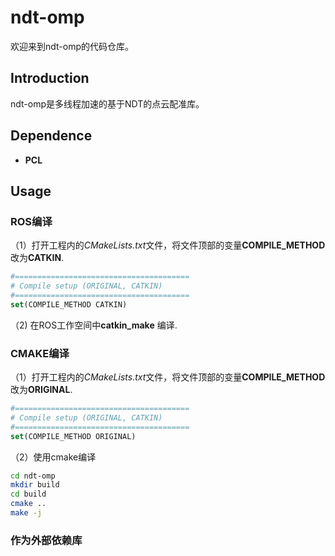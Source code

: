 # ndt-omp
欢迎来到ndt-omp的代码仓库。

## Introduction

ndt-omp是多线程加速的基于NDT的点云配准库。



## Dependence

- **PCL**



## Usage

### ROS编译

（1）打开工程内的*CMakeLists.txt*文件，将文件顶部的变量**COMPILE_METHOD**改为**CATKIN**.

```cmake
#=======================================
# Compile setup (ORIGINAL, CATKIN)
#=======================================
set(COMPILE_METHOD CATKIN)
```

（2) 在ROS工作空间中**catkin_make** 编译.



### CMAKE编译

（1）打开工程内的*CMakeLists.txt*文件，将文件顶部的变量**COMPILE_METHOD**改为**ORIGINAL**.

```cmake
#=======================================
# Compile setup (ORIGINAL, CATKIN)
#=======================================
set(COMPILE_METHOD ORIGINAL)
```

（2）使用cmake编译

```bash
cd ndt-omp
mkdir build
cd build
cmake ..
make -j
```



### 作为外部依赖库


